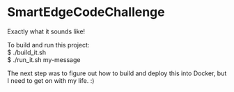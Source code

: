 # SmartEdgeCodeChallenge
Exactly what it sounds like!
<p>
To build and run this project:<br>
$ ./build_it.sh<br>
$ ./run_it.sh my-message<br>
<p>
The next step was to figure out how to build and deploy this into Docker, but I need to get on with my life.  :)
